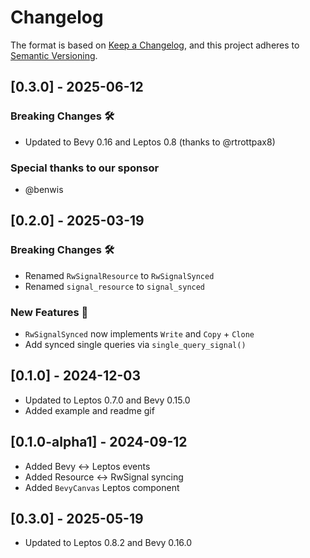 # Changelog

The format is based on [Keep a Changelog](https://keepachangelog.com/en/1.0.0/),
and this project adheres to [Semantic Versioning](https://semver.org/spec/v2.0.0.html).

## [0.3.0] - 2025-06-12

### Breaking Changes 🛠

- Updated to Bevy 0.16 and Leptos 0.8 (thanks to @rtrottpax8)

### Special thanks to our sponsor
- @benwis

## [0.2.0] - 2025-03-19

### Breaking Changes 🛠

- Renamed `RwSignalResource` to `RwSignalSynced`
- Renamed `signal_resource` to `signal_synced`

### New Features 🎉

- `RwSignalSynced` now implements `Write` and `Copy` + `Clone`
- Add synced single queries via `single_query_signal()`


## [0.1.0] - 2024-12-03

- Updated to Leptos 0.7.0 and Bevy 0.15.0
- Added example and readme gif

## [0.1.0-alpha1] - 2024-09-12

- Added Bevy <-> Leptos events
- Added Resource <-> RwSignal syncing
- Added `BevyCanvas` Leptos component

## [0.3.0] - 2025-05-19

- Updated to Leptos 0.8.2 and Bevy 0.16.0
